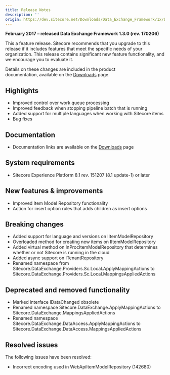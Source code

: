 ```yaml
---
title: Release Notes
description: ''
origin: https://dev.sitecore.net/Downloads/Data_Exchange_Framework/1x/Data_Exchange_Framework_1_3/Release_Notes
---
```


**February 2017 – released Data Exchange Framework 1.3.0 (rev. 170206)**

This a feature release. Sitecore recommends that you upgrade to this release if it includes features that meet the specific needs of your organization. This release contains significant new feature functionality, and we encourage you to evaluate it.

Details on these changes are included in the product documentation, available on the [Downloads](/downloads/Data_Exchange_Framework/1x/Data_Exchange_Framework_1_3) page.

## Highlights

-   Improved control over work queue processing
-   Improved feedback when stopping pipeline batch that is running
-   Added support for multiple languages when working with Sitecore items
-   Bug fixes

## Documentation

-   Documentation links are available on the [Downloads](/downloads/Data_Exchange_Framework/1x/Data_Exchange_Framework_1_3) page

## System requirements

-   Sitecore Experience Platform 8.1 rev. 151207 (8.1 update-1) or later

## New features & improvements

-   Improved Item Model Repository functionality
-   Action for insert option rules that adds children as insert options

## Breaking changes

-   Added support for language and versions on IItemModelRepository
-   Overloaded method for creating new items on IItemModelRepository
-   Added virtual method on InProcItemModelRepository that determines whether or not Sitecore is running in the cloud
-   Added async support on ITenantRepository
-   Renamed namespace from Sitecore.DataExchange.Providers.Sc.Local.ApplyMappingActions to Sitecore.DataExchange.Providers.Sc.Local.MappingsAppliedActions

## Deprecated and removed functionality

-   Marked interface IDataChanged obsolete
-   Renamed namespace Sitecore.DataExchange.ApplyMappingActions to Sitecore.DataExchange.MappingsAppliedActions
-   Renamed namespace Sitecore.DataExchange.DataAccess.ApplyMappingActions to Sitecore.DataExchange.DataAccess.MappingsAppliedActions

## Resolved issues

The following issues have been resolved:

-   Incorrect encoding used in WebApiItemModelRepository (142680)